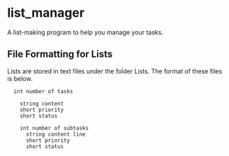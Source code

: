 # list_manager
 A list-making program to help you manage your tasks.

## File Formatting for Lists

Lists are stored in text files under the folder Lists. The format of these files is below.

```
  int number of tasks
  
    string content
    short priority
    short status
  
    int number of subtasks
      string content line
      short priority
      short status
```